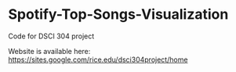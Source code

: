 # Spotify-Top-Songs-Visualization
Code for DSCI 304 project

Website is available here: https://sites.google.com/rice.edu/dsci304project/home

